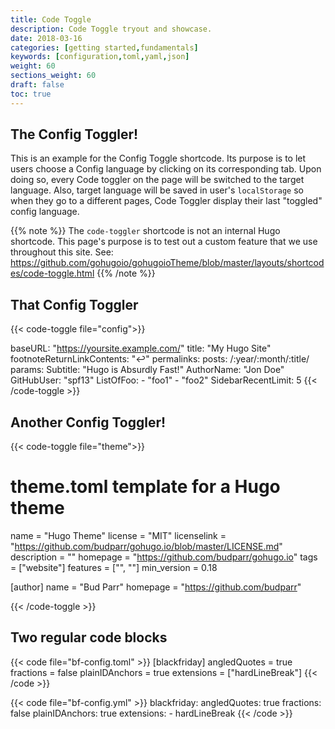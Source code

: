 ```yaml
---
title: Code Toggle
description: Code Toggle tryout and showcase.
date: 2018-03-16
categories: [getting started,fundamentals]
keywords: [configuration,toml,yaml,json]
weight: 60
sections_weight: 60
draft: false
toc: true
---
```


## The Config Toggler!

This is an example for the Config Toggle shortcode.
Its purpose is to let users choose a Config language by clicking on its corresponding tab. Upon doing so, every Code toggler on the page will be switched to the target language. Also, target language will be saved in user's `localStorage` so when they go to a different pages, Code Toggler display their last "toggled" config language.

{{% note %}}
The `code-toggler` shortcode is not an internal Hugo shortcode. This page's purpose is to test out a custom feature that we use throughout this site. See: https://github.com/gohugoio/gohugoioTheme/blob/master/layouts/shortcodes/code-toggle.html
{{% /note %}}

## That Config Toggler

{{< code-toggle file="config">}}

baseURL: "https://yoursite.example.com/"
title: "My Hugo Site"
footnoteReturnLinkContents: "↩"
permalinks:
  posts: /:year/:month/:title/
params:
  Subtitle: "Hugo is Absurdly Fast!"
  AuthorName: "Jon Doe"
  GitHubUser: "spf13"
  ListOfFoo:
    - "foo1"
    - "foo2"
  SidebarRecentLimit: 5
{{< /code-toggle >}}

## Another Config Toggler!

{{< code-toggle file="theme">}}

# theme.toml template for a Hugo theme

name = "Hugo Theme"
license = "MIT"
licenselink = "https://github.com/budparr/gohugo.io/blob/master/LICENSE.md"
description = ""
homepage = "https://github.com/budparr/gohugo.io"
tags = ["website"]
features = ["", ""]
min_version = 0.18

[author]
  name = "Bud Parr"
  homepage = "https://github.com/budparr"

{{< /code-toggle >}}

## Two regular code blocks

{{< code file="bf-config.toml" >}}
[blackfriday]
  angledQuotes = true
  fractions = false
  plainIDAnchors = true
  extensions = ["hardLineBreak"]
{{< /code >}}

{{< code file="bf-config.yml" >}}
blackfriday:
  angledQuotes: true
  fractions: false
  plainIDAnchors: true
  extensions:
    - hardLineBreak
{{< /code >}}
